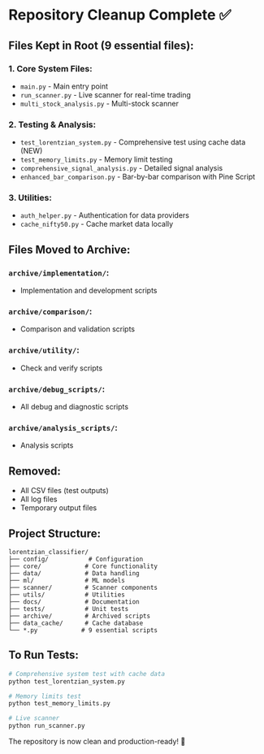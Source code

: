 # Repository Cleanup Complete ✅

## Files Kept in Root (9 essential files):

### 1. **Core System Files**:
- `main.py` - Main entry point
- `run_scanner.py` - Live scanner for real-time trading
- `multi_stock_analysis.py` - Multi-stock scanner

### 2. **Testing & Analysis**:
- `test_lorentzian_system.py` - Comprehensive test using cache data (NEW)
- `test_memory_limits.py` - Memory limit testing
- `comprehensive_signal_analysis.py` - Detailed signal analysis
- `enhanced_bar_comparison.py` - Bar-by-bar comparison with Pine Script

### 3. **Utilities**:
- `auth_helper.py` - Authentication for data providers
- `cache_nifty50.py` - Cache market data locally

## Files Moved to Archive:

### `archive/implementation/`:
- Implementation and development scripts

### `archive/comparison/`:
- Comparison and validation scripts

### `archive/utility/`:
- Check and verify scripts

### `archive/debug_scripts/`:
- All debug and diagnostic scripts

### `archive/analysis_scripts/`:
- Analysis scripts

## Removed:
- All CSV files (test outputs)
- All log files
- Temporary output files

## Project Structure:
```
lorentzian_classifier/
├── config/           # Configuration
├── core/            # Core functionality
├── data/            # Data handling
├── ml/              # ML models
├── scanner/         # Scanner components
├── utils/           # Utilities
├── docs/            # Documentation
├── tests/           # Unit tests
├── archive/         # Archived scripts
├── data_cache/      # Cache database
└── *.py            # 9 essential scripts
```

## To Run Tests:
```bash
# Comprehensive system test with cache data
python test_lorentzian_system.py

# Memory limits test
python test_memory_limits.py

# Live scanner
python run_scanner.py
```

The repository is now clean and production-ready! 🎉